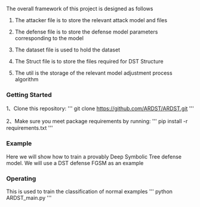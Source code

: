 The overall framework of this project is designed as follows
1. The attacker file is to store the relevant attack model and files

2. The defense file is to store the defense model parameters corresponding to the model

3. The dataset file is used to hold the dataset

4. The Struct file is to store the files required for DST Structure

5. The util is the storage of the relevant model adjustment process algorithm

### Getting Started
1、Clone this repository:
'''
git clone https://github.com/ARDST/ARDST.git
'''

2、Make sure you meet package requirements by running:
'''
pip install -r requirements.txt
'''

### Example

Here we will show how to train a provably Deep Symbolic Tree defense model. We will use a DST defense FGSM as an example

### Operating

This is used to train the classification of normal examples
''' 
python ARDST_main.py
'''

